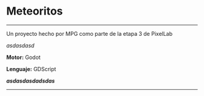 # Meteoritos

***
Un proyecto hecho por MPG como parte de la etapa 3 de PixelLab

*asdasdasd*

**Motor:** Godot

**Lenguaje:** GDScript

***asdasdasdadsdas***

***

